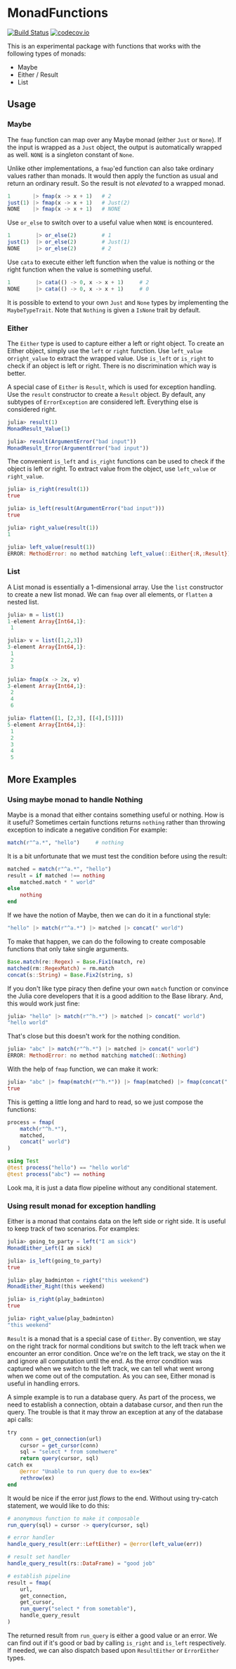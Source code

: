 # MonadFunctions

[![Build Status](https://github.com/tk3369/MonadFunctions.jl/workflows/CI/badge.svg)](https://github.com/tk3369/MonadFunctions.jl/actions?query=workflow%3ACI)
[![codecov.io](http://codecov.io/github/tk3369/MonadFunctions.jl/coverage.svg?branch=master)](http://codecov.io/github/tk3369/MonadFunctions.jl?branch=master)

This is an experimental package with functions that works with the following types of monads:

- Maybe
- Either / Result
- List

## Usage

### Maybe

The `fmap` function can map over any Maybe monad (either `Just` or `None`).
If the input is wrapped as a `Just` object, the output is automatically
wrapped as well.  `NONE` is a singleton constant of `None`.

Unlike other implementations, a `fmap`'ed function can also take ordinary values
rather than monads.  It would then apply the function as usual and return
an ordinary result.  So the result is not _elevated_ to a wrapped monad.

```julia
1       |> fmap(x -> x + 1)   # 2
just(1) |> fmap(x -> x + 1)   # Just(2)
NONE    |> fmap(x -> x + 1)   # NONE
```

Use `or_else` to switch over to a useful value when `NONE` is encountered.

```julia
1        |> or_else(2)        # 1
just(1)  |> or_else(2)        # Just(1)
NONE     |> or_else(2)        # 2
```

Use `cata` to execute either left function when the value is nothing or 
the right function when the value is something useful.

```julia
1        |> cata(() -> 0, x -> x + 1)     # 2
NONE     |> cata(() -> 0, x -> x + 1)     # 0
```

It is possible to extend to your own `Just` and `None` types by implementing the
`MaybeTypeTrait`. Note that `Nothing` is given a `IsNone` trait by default.

### Either

The `Either` type is used to capture either a left or right object. To create an
Either object, simply use the `left` or `right` function. Use `left_value`
or`right_value` to extract the wrapped value. Use `is_left` or `is_right` to
check if an object is left or right. There is no discrimination which way is
better.

A special case of `Either` is `Result`, which is used for exception handling.
Use the `result` constructor to create a `Result` object. By default, any
subtypes of `ErrorException` are considered left. Everything else is considered
right.

```julia
julia> result(1)
MonadResult_Value(1)

julia> result(ArgumentError("bad input"))
MonadResult_Error(ArgumentError("bad input"))
```

The convenient `is_left` and `is_right` functions can be used to 
check if the object is left or right.  To extract value from the
object, use `left_value` or `right_value`.

```julia
julia> is_right(result(1))
true

julia> is_left(result(ArgumentError("bad input")))
true

julia> right_value(result(1))
1

julia> left_value(result(1))
ERROR: MethodError: no method matching left_value(::Either{:R,:Result})
```

### List

A List monad is essentially a 1-dimensional array.  Use the `list` constructor to create a new list monad.  We can `fmap` over all elements, or `flatten` a nested list.

```julia
julia> m = list(1)
1-element Array{Int64,1}:
 1

julia> v = list([1,2,3])
3-element Array{Int64,1}:
 1
 2
 3

julia> fmap(x -> 2x, v)
3-element Array{Int64,1}:
 2
 4
 6

julia> flatten([1, [2,3], [[4],[5]]])
5-element Array{Int64,1}:
 1
 2
 3
 4
 5
```

## More Examples

### Using maybe monad to handle Nothing

Maybe is a monad that either contains something useful or nothing. How is it
useful? Sometimes certain functions returns `nothing` rather than throwing
exception to indicate a negative condition For example:

```julia
match(r"^a.*", "hello")     # nothing
```

It is a bit unfortunate that we must test the condition before using the result:

```julia
matched = match(r"^a.*", "hello")
result = if matched !== nothing
    matched.match * " world"
else
    nothing
end
```

If we have the notion of Maybe, then we can do it in a functional style:
```julia
"hello" |> match(r"^a.*") |> matched |> concat(" world")
```

To make that happen, we can do the following to create composable functions that
only take single arguments.

```julia
Base.match(re::Regex) = Base.Fix1(match, re)
matched(rm::RegexMatch) = rm.match
concat(s::String) = Base.Fix2(string, s)
```

If you don't like type piracy then define your own `match` function or convince
the Julia core developers that it is a good addition to the Base library. And,
this would work just fine:
```julia
julia> "hello" |> match(r"^h.*") |> matched |> concat(" world")
"hello world"
```

That's close but this doesn't work for the nothing condition.
```julia
julia> "abc" |> match(r"^h.*") |> matched |> concat(" world")
ERROR: MethodError: no method matching matched(::Nothing)
```

With the help of `fmap` function, we can make it work:
```julia
julia> "abc" |> fmap(match(r"^h.*")) |> fmap(matched) |> fmap(concat(" world")) === nothing
true
```

This is getting a little long and hard to read, so we just compose the functions:
```julia
process = fmap(
    match(r"^h.*"),
    matched,
    concat(" world")
)

using Test
@test process("hello") == "hello world"
@test process("abc") == nothing
```

Look ma, it is just a data flow pipeline without any conditional statement.

### Using result monad for exception handling

Either is a monad that contains data on the left side or right side.
It is useful to keep track of two scenarios.  For examples:

```julia
julia> going_to_party = left("I am sick")
MonadEither_Left(I am sick)

julia> is_left(going_to_party)
true

julia> play_badminton = right("this weekend")
MonadEither_Right(this weekend)

julia> is_right(play_badminton)
true

julia> right_value(play_badminton)
"this weekend"
```

`Result` is a monad that is a special case of `Either`. By convention, we stay
on the right track for normal conditions but switch to the left track when we
encounter an error condition. Once we're on the left track, we stay on the it
and ignore all computation until the end. As the error condition was captured
when we switch to the left track, we can tell what went wrong when we come out
of the computation. As you can see, Either monad is useful in handling errors.

A simple example is to run a database query. As part of the process, we need to
establish a connection, obtain a database cursor, and then run the query. The
trouble is that it may throw an exception at any of the database api calls:

```julia
try
    conn = get_connection(url)
    cursor = get_cursor(conn)
    sql = "select * from somehwere"
    return query(cursor, sql)
catch ex 
    @error "Unable to run query due to ex=$ex"
    rethrow(ex)
end
```

It would be nice if the error just _flows_ to the end. Without using try-catch
statement, we would like to do this:

```julia
# anonymous function to make it composable
run_query(sql) = cursor -> query(cursor, sql)

# error handler
handle_query_result(err::LeftEither) = @error(left_value(err))

# result set handler
handle_query_result(rs::DataFrame) = "good job" 

# establish pipeline
result = fmap(
    url,
    get_connection,
    get_cursor,
    run_query("select * from sometable"),
    handle_query_result
)
```

The returned result from `run_query` is either a good value or an error. We can
find out if it's good or bad by calling `is_right` and `is_left` respectively.
If needed, we can also dispatch based upon `ResultEither` or `ErrorEither`
types.
